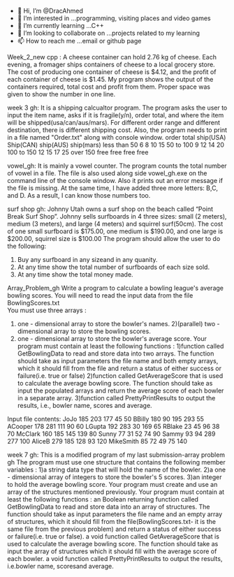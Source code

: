 - 👋 Hi, I’m @DracAhmed
- 👀 I’m interested in ...programming, visiting places and video games
- 🌱 I’m currently learning ...C++
- 💞️ I’m looking to collaborate on ...projects related to my learning
- 📫 How to reach me ...email or github page

<!---
DracAhmed/DracAhmed is a ✨ special ✨ repository because its `README.md` (this file) appears on your GitHub profile.
You can click the Preview link to take a look at your changes.
--->

Week_2_new cpp :
A cheese container can hold 2.76 kg of cheese. Each evening, a fromager ships containers of cheese to a local grocery store. The cost of producing one container of cheese is $4.12, and the profit of each container of cheese is $1.45. My program shows the output of the containers required, total cost and profit from them. Proper space was given to show the number in one line.

week 3 gh:
It is a shipping calcualtor program. The program asks the user to input the item name, asks if it is fragile(y/n), order total, and where the item will be shipped(usa/can/aus/mars). For different order range and different destination, there is different shipping cost. Also, the program needs to print in a file named "Order.txt"
along with console window. 
order total		ship(USA)		Ship(CAN)		ship(AUS)		ship(mars)
less than 50			6				8				10				15
50 to 100				9				12				14				20
100 to 150			12				15				17				25
over 150				free			free			free			free


vowel_gh:
It is mainly a vowel counter. The program counts the total number of vowel in a file. The file is also used along side vowel_gh.exe on the command line of the console window. Also it prints out an error message if the file is missing. At the same time, I have added three more letters: B,C, and D. As a result, I can know those numbers too. 


surf shop gh:
Johnny Utah owns a surf shop on the beach called “Point Break Surf Shop”.  Johnny sells surfboards in 4 three sizes: small (2 meters), medium (3 meters), and large (4 meters) and squirrel surf(50cm). The cost of one small surfboard is $175.00, one medium is $190.00, and one large is $200.00, squirrel size is $100.00
The program should allow the user to do the following:
1. Buy any surfboard in any sizeand in any quanity.
2. At any time show the total number of surfboards of each size sold.
3. At any time show the total money made.

Array_Problem_gh
Write a program to calculate a bowling league's average bowling scores. You will need to read the input data from the file BowlingScores.txt  
You must use three arrays :
1) one - dimensional array to store the bowler's names.
2)(parallel) two - dimensional array to store the bowling scores.
3) one - dimensional array to store the bowler's average score.
Your program must contain at least the following functions :
1)function called GetBowlingData to read and store data into two arrays. The function should take as input parameters the file name and both empty arrays, which it should fill from the file and return a status of either success or failure(i.e. true or false)
2)function called GetAverageScore that is used to calculate the average bowling score. The function should take as input the populated arrays and return the average score of each bowler in a separate array.
3)function called PrettyPrintResults to output the results, i.e., bowler name, scores and average.

Input file contents: 
JoJo 185 203 177 45 50
BBilly 180 90 195 293 55
ACooper 178 281 111 90 60
LGupta 192 283 30 169 65
RBlake 23 45 96 38 70
McClark 160 185 145 139 80
Sunny 77 31 52 74 90
Sammy 93 94 289 277 100
AliceB 279 185 128 93 120
MikeSmith 85 72 49 75 140


week 7 gh:
This is a modified program of my last submission-array problem gh
The program must use one structure that contains the following member variables :
1)a string data type that will hold the name of the bowler.
2)a one - dimensional array of integers to store the bowler's 5 scores.
3)an integer to hold the average bowling score.
Your program must create and use an array of the structures mentioned previously.
Your program must contain at least the following functions :
an Boolean returning function called GetBowlingData to read and store data into an array of structures. The function should take as input parameters the file name and an empty array of structures, which it should fill from the file(BowlingScores.txt- it is the same file from the previous problem) and return a status of either success or failure(i.e. true or false).
a void function called GetAverageScore that is used to calculate the average bowling score. The function should take as input the array of structures which it should fill with the average score of each bowler.
a void function called PrettyPrintResults to output the results, i.e.bowler name, scoresand average.
